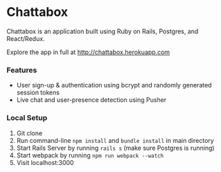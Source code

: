 # Chattabox

Chattabox is an application built using Ruby on Rails, Postgres, and React/Redux.

Explore the app in full at http://chattabox.herokuapp.com

### Features
* User sign-up & authentication using bcrypt and randomly generated session tokens
* Live chat and user-presence detection using Pusher

### Local Setup
1. Git clone
2. Run command-line `npm install` and `bundle install` in main directory
3. Start Rails Server by running `rails s` (make sure Postgres is running)
4. Start webpack by running `npm run webpack --watch`
5. Visit localhost:3000
